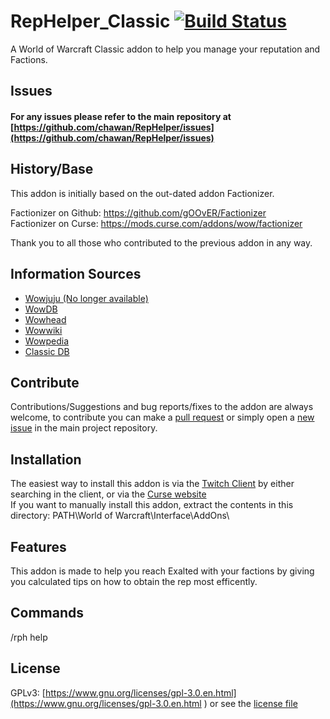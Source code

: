 # RepHelper_Classic [![Build Status](https://travis-ci.org/chawan/RepHelper.svg?branch=master)](https://travis-ci.org/chawan/RepHelper)
A World of Warcraft Classic addon to help you manage your reputation and Factions.

## Issues
#### For any issues please refer to the main repository at [https://github.com/chawan/RepHelper/issues](https://github.com/chawan/RepHelper/issues)

## History/Base
This addon is initially based on the out-dated addon Factionizer.

Factionizer on Github: <https://github.com/gOOvER/Factionizer>  
Factionizer on Curse: <https://mods.curse.com/addons/wow/factionizer>

Thank you to all those who contributed to the previous addon in any way.

## Information Sources
* [Wowjuju (No longer available)](http://www.wowjuju.com/)
* [WowDB](http://www.wowdb.com)
* [Wowhead](http://classic.wowhead.com)
* [Wowwiki](http://www.wowwiki.com)
* [Wowpedia](http://wow.gamepedia.com)
* [Classic DB](https://classicdb.ch)

## Contribute

Contributions/Suggestions and bug reports/fixes to the addon are always welcome, to contribute you can make a [pull request](https://github.com/chawan/RepHelper_Classic/pulls) or simply open a [new issue](https://github.com/chawan/RepHelper/issues/) in the main project repository.

## Installation
The easiest way to install this addon is via the [Twitch Client](https://mods.curse.com/client) by either searching in the client, or via the [Curse website](https://mods.curse.com/addons/wow/265375-rephelper)  
If you want to manually install this addon, extract the contents in this directory: PATH\World of Warcraft\Interface\AddOns\

## Features
This addon is made to help you reach Exalted with your factions by giving you calculated tips on how to obtain the rep most efficently.

## Commands
/rph help

## License
GPLv3: [https://www.gnu.org/licenses/gpl-3.0.en.html](https://www.gnu.org/licenses/gpl-3.0.en.html ) or see the [license file](https://github.com/chawan/RepHelper/blob/master/LICENSE)
